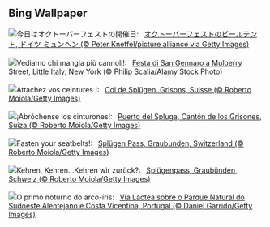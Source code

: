 ## Bing Wallpaper
![](https://www.bing.com/th?id=OHR.OktoberfestWorkers_JA-JP1759437579_UHD.jpg&w=1000)今日はオクトーバーフェストの開催日:&nbsp;&ensp;[オクトーバーフェストのビールテント, ドイツ ミュンヘン (© Peter Kneffel/picture alliance via Getty Images)](https://www.bing.com/th?id=OHR.OktoberfestWorkers_JA-JP1759437579_UHD.jpg)
<br><br/>
![](https://www.bing.com/th?id=OHR.SanGennaroMulberry_IT-IT4580164437_UHD.jpg&w=1000)Vediamo chi mangia più cannoli!:&nbsp;&ensp;[Festa di San Gennaro a Mulberry Street, Little Italy, New York (© Philip Scalia/Alamy Stock Photo)](https://www.bing.com/th?id=OHR.SanGennaroMulberry_IT-IT4580164437_UHD.jpg)
<br><br/>
![](https://www.bing.com/th?id=OHR.SplugenPass_FR-FR8357846170_UHD.jpg&w=1000)Attachez vos ceintures !:&nbsp;&ensp;[Col de Splügen, Grisons, Suisse (© Roberto Moiola/Getty Images)](https://www.bing.com/th?id=OHR.SplugenPass_FR-FR8357846170_UHD.jpg)
<br><br/>
![](https://www.bing.com/th?id=OHR.SplugenPass_ES-ES3284919427_UHD.jpg&w=1000)¡Abróchense los cinturones!:&nbsp;&ensp;[Puerto del Spluga, Cantón de los Grisones, Suiza (© Roberto Moiola/Getty Images)](https://www.bing.com/th?id=OHR.SplugenPass_ES-ES3284919427_UHD.jpg)
<br><br/>
![](https://www.bing.com/th?id=OHR.SplugenPass_EN-GB9412649229_UHD.jpg&w=1000)Fasten your seatbelts!:&nbsp;&ensp;[Splügen Pass, Graubunden, Switzerland (© Roberto Moiola/Getty Images)](https://www.bing.com/th?id=OHR.SplugenPass_EN-GB9412649229_UHD.jpg)
<br><br/>
![](https://www.bing.com/th?id=OHR.SplugenPass_DE-DE9394174285_UHD.jpg&w=1000)Kehren, Kehren...Kehren wir zurück?:&nbsp;&ensp;[Splügenpass, Graubünden, Schweiz (© Roberto Moiola/Getty Images)](https://www.bing.com/th?id=OHR.SplugenPass_DE-DE9394174285_UHD.jpg)
<br><br/>
![](https://www.bing.com/th?id=OHR.MilkyWayPortugal_PT-BR3876107182_UHD.jpg&w=1000)O primo noturno do arco-íris:&nbsp;&ensp;[Via Láctea sobre o Parque Natural do Sudoeste Alentejano e Costa Vicentina, Portugal (© Daniel Garrido/Getty Images)](https://www.bing.com/th?id=OHR.MilkyWayPortugal_PT-BR3876107182_UHD.jpg)
<br><br/>
